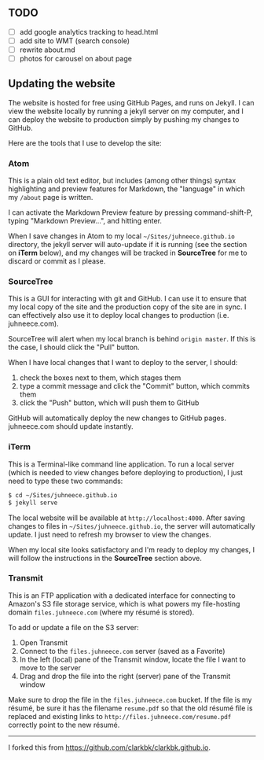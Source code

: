 ## TODO

- [ ] add google analytics tracking to head.html
- [ ] add site to WMT (search console)
- [ ] rewrite about.md
- [ ] photos for carousel on about page

## Updating the website

The website is hosted for free using GitHub Pages, and runs on Jekyll. I can view the website locally by running a jekyll server on my computer, and I can deploy the website to production simply by pushing my changes to GitHub.

Here are the tools that I use to develop the site:

### Atom

This is a plain old text editor, but includes (among other things) syntax highlighting and preview features for Markdown, the "language" in which my `/about` page is written.

I can activate the Markdown Preview feature by pressing command-shift-P, typing "Markdown Preview…", and hitting enter.

When I save changes in Atom to my local `~/Sites/juhneece.github.io` directory, the jekyll server will auto-update if it is running (see the section on **iTerm** below), and my changes will be tracked in **SourceTree** for me to discard or commit as I please.

### SourceTree

This is a GUI for interacting with git and GitHub. I can use it to ensure that my local copy of the site and the production copy of the site are in sync. I can effectively also use it to deploy local changes to production (i.e. juhneece.com).

SourceTree will alert when my local branch is behind `origin master`. If this is the case, I should click the "Pull" button.

When I have local changes that I want to deploy to the server, I should:

1. check the boxes next to them, which stages them
2. type a commit message and click the "Commit" button, which commits them
3. click the "Push" button, which will push them to GitHub

GitHub will automatically deploy the new changes to GitHub pages. juhneece.com should update instantly.

### iTerm

This is a Terminal-like command line application. To run a local server (which is needed to view changes before deploying to production), I just need to type these two commands:

```bash
$ cd ~/Sites/juhneece.github.io
$ jekyll serve
```

The local website will be available at `http://localhost:4000`. After saving changes to files in `~/Sites/juhneece.github.io`, the server will automatically update. I just need to refresh my browser to view the changes.

When my local site looks satisfactory and I'm ready to deploy my changes, I will follow the instructions in the **SourceTree** section above.

### Transmit

This is an FTP application with a dedicated interface for connecting to Amazon's S3 file storage service, which is what powers my file-hosting domain `files.juhneece.com` (where my résumé is stored).

To add or update a file on the S3 server:

1. Open Transmit
1. Connect to the `files.juhneece.com` server (saved as a Favorite)
1. In the left (local) pane of the Transmit window, locate the file I want to move to the server
1. Drag and drop the file into the right (server) pane of the Transmit window

Make sure to drop the file in the `files.juhneece.com` bucket. If the file is my résumé, be sure it has the filename `resume.pdf` so that the old résumé file is replaced and existing links to `http://files.juhneece.com/resume.pdf` correctly point to the new résumé.

----

I forked this from https://github.com/clarkbk/clarkbk.github.io.
